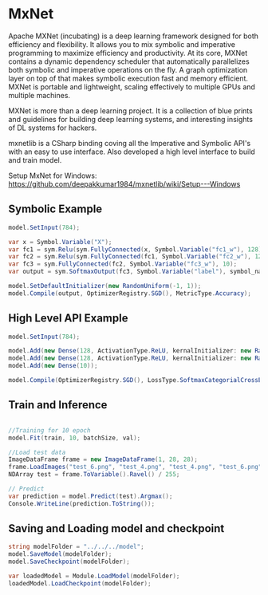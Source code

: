 # MxNet

Apache MXNet (incubating) is a deep learning framework designed for both efficiency and flexibility. It allows you to mix symbolic and imperative programming to maximize efficiency and productivity. At its core, MXNet contains a dynamic dependency scheduler that automatically parallelizes both symbolic and imperative operations on the fly. A graph optimization layer on top of that makes symbolic execution fast and memory efficient. MXNet is portable and lightweight, scaling effectively to multiple GPUs and multiple machines.

MXNet is more than a deep learning project. It is a collection of blue prints and guidelines for building deep learning systems, and interesting insights of DL systems for hackers.

mxnetlib is a CSharp binding coving all the Imperative and Symbolic API's with an easy to use interface. Also developed a high level interface to build and train model. 

Setup MxNet for Windows: https://github.com/deepakkumar1984/mxnetlib/wiki/Setup---Windows

## Symbolic Example
```csharp
model.SetInput(784);

var x = Symbol.Variable("X");
var fc1 = sym.Relu(sym.FullyConnected(x, Symbol.Variable("fc1_w"), 128));
var fc2 = sym.Relu(sym.FullyConnected(fc1, Symbol.Variable("fc2_w"), 128));
var fc3 = sym.FullyConnected(fc2, Symbol.Variable("fc3_w"), 10);
var output = sym.SoftmaxOutput(fc3, Symbol.Variable("label"), symbol_name: "model");

model.SetDefaultInitializer(new RandomUniform(-1, 1));
model.Compile(output, OptimizerRegistry.SGD(), MetricType.Accuracy);
```

## High Level API Example
```csharp
model.SetInput(784);

model.Add(new Dense(128, ActivationType.ReLU, kernalInitializer: new RandomUniform(-1, 1)));
model.Add(new Dense(128, ActivationType.ReLU, kernalInitializer: new RandomUniform(-1, 1)));
model.Add(new Dense(10));

model.Compile(OptimizerRegistry.SGD(), LossType.SoftmaxCategorialCrossEntropy, MetricType.Accuracy);
```

## Train and Inference

```csharp

//Training for 10 epoch
model.Fit(train, 10, batchSize, val);

//Load test data
ImageDataFrame frame = new ImageDataFrame(1, 28, 28);
frame.LoadImages("test_6.png", "test_4.png", "test_4.png", "test_6.png");
NDArray test = frame.ToVariable().Ravel() / 255;

// Predict
var prediction = model.Predict(test).Argmax();
Console.WriteLine(prediction.ToString());
```

## Saving and Loading model and checkpoint

```csharp
string modelFolder = "../../../model";
model.SaveModel(modelFolder);
model.SaveCheckpoint(modelFolder);

var loadedModel = Module.LoadModel(modelFolder);
loadedModel.LoadCheckpoint(modelFolder);
```
